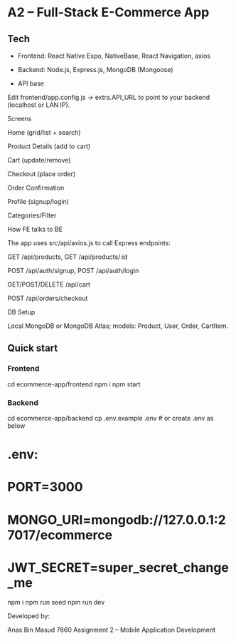 # A2 – Full-Stack E-Commerce App

## Tech
- Frontend: React Native Expo, NativeBase, React Navigation, axios
- Backend: Node.js, Express.js, MongoDB (Mongoose)

- API base

Edit frontend/app.config.js → extra.API_URL to point to your backend (localhost or LAN IP).

Screens

Home (grid/list + search)

Product Details (add to cart)

Cart (update/remove)

Checkout (place order)

Order Confirmation

Profile (signup/login)

Categories/Filter

How FE talks to BE

The app uses src/api/axios.js to call Express endpoints:

GET /api/products, GET /api/products/:id

POST /api/auth/signup, POST /api/auth/login

GET/POST/DELETE /api/cart

POST /api/orders/checkout

DB Setup

Local MongoDB or MongoDB Atlas; models: Product, User, Order, CartItem.

## Quick start

### Frontend

cd ecommerce-app/frontend
npm i
npm start

### Backend

cd ecommerce-app/backend
cp .env.example .env   # or create .env as below
# .env:
# PORT=3000
# MONGO_URI=mongodb://127.0.0.1:27017/ecommerce
# JWT_SECRET=super_secret_change_me
npm i
npm run seed
npm run dev

Developed by:

Anas Bin Masud 7860
Assignment 2 – Mobile Application Development
